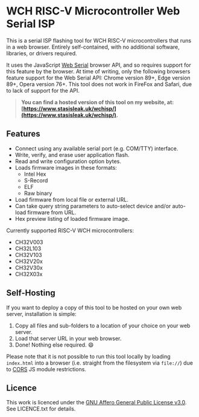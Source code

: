 # WCH RISC-V Microcontroller Web Serial ISP

This is a serial ISP flashing tool for WCH RISC-V microcontrollers that runs in a web browser. Entirely self-contained, with no additional software, libraries, or drivers required.

It uses the JavaScript [Web Serial](https://developer.mozilla.org/en-US/docs/Web/API/SerialPort) browser API, and so requires support for this feature by the browser. At time of writing, only the following browsers feature support for the Web Serial API: Chrome version 89+, Edge version 89+, Opera version 76+. This tool does not work in FireFox and Safari, due to lack of support for the API.

> **You can find a hosted version of this tool on my website, at: [https://www.stasisleak.uk/wchisp/](https://www.stasisleak.uk/wchisp/).**

## Features

* Connect using any available serial port (e.g. COM/TTY) interface.
* Write, verify, and erase user application flash.
* Read and write configuration option bytes.
* Loads firmware images in these formats:
  * Intel Hex
  * S-Record
  * ELF
  * Raw binary
* Load firmware from local file or external URL.
* Can take query string parameters to auto-select device and/or auto-load firmware from URL.
* Hex preview listing of loaded firmware image.

Currently supported RISC-V WCH microcontrollers:

* CH32V003
* CH32L103
* CH32V103
* CH32V20x
* CH32V30x
* CH32X03x

## Self-Hosting

If you want to deploy a copy of this tool to be hosted on your own web server, installation is simple:

1. Copy all files and sub-folders to a location of your choice on your web server.
2. Load that server URL in your web browser.
3. Done! Nothing else required. 😄

Please note that it is not possible to run this tool locally by loading `index.html` into a browser (i.e. straight from the filesystem via `file://`) due to [CORS](https://developer.mozilla.org/en-US/docs/Web/HTTP/CORS) JS module restrictions.

## Licence

This work is licenced under the [GNU Affero General Public License v3.0](https://www.gnu.org/licenses/agpl-3.0.html). See LICENCE.txt for details.
